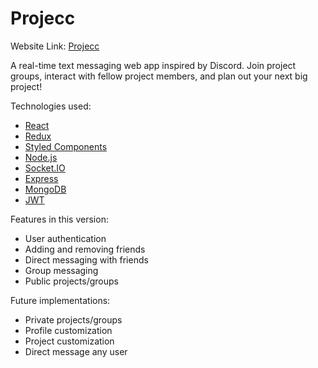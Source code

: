 # Projecc

Website Link: [Projecc](https://projecc-afu.herokuapp.com/)

A real-time text messaging web app inspired by Discord. Join project groups, interact with fellow project members, and plan out your next big project!

Technologies used:

- [React](https://reactjs.org/)
- [Redux](https://redux.js.org/)
- [Styled Components](https://styled-components.com/)
- [Node.js](https://nodejs.org/en/)
- [Socket.IO](https://socket.io/)
- [Express](https://expressjs.com/)
- [MongoDB](https://www.mongodb.com/)
- [JWT](https://en.wikipedia.org/wiki/JSON_Web_Token)

Features in this version:

- User authentication
- Adding and removing friends
- Direct messaging with friends
- Group messaging
- Public projects/groups

Future implementations:

- Private projects/groups
- Profile customization
- Project customization
- Direct message any user
